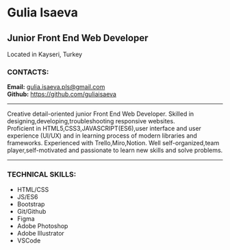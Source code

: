 # Gulia Isaeva
## Junior Front End Web Developer 

Located in Kayseri, Turkey

### CONTACTS:

**Email:** <gulia.isaeva.pls@gmail.com>    
**Github:** <https://github.com/guliaisaeva>    

***

  Creative detail-oriented junior Front End Web Developer.
  Skilled in designing,developing,troubleshooting responsive websites.  
  Proficient in HTML5,CSS3,JAVASCRIPT(ES6),user interface and user experience (UI/UX) and in learning process of modern libraries and frameworks.
  Experienced with Trello,Miro,Notion.
  Well self-organized,team player,self-motivated and passionate to learn new skills and solve problems. 
  
 ***  

### TECHNICAL SKILLS:
 
- HTML/CSS
- JS/ES6
- Bootstrap
- Git/Github
- Figma
- Adobe Photoshop
- Adobe Illustrator
- VSCode

